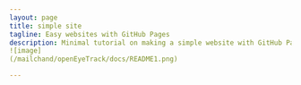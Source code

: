 ```yaml
---
layout: page
title: simple site
tagline: Easy websites with GitHub Pages
description: Minimal tutorial on making a simple website with GitHub Pages
![image]
(/mailchand/openEyeTrack/docs/README1.png)

---
```


